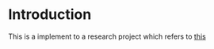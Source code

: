 # Introduction
This is a implement to a research project which refers to [this](https://github.com/danielgibert/adv_mlw_examples_generation_%20with_gans)
